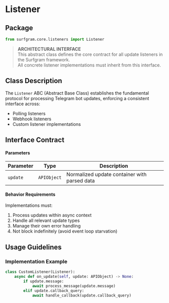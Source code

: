 # Listener

## Package
```python
from surfgram.core.listeners import Listener
```

> **ARCHITECTURAL INTERFACE**  
> This abstract class defines the core contract for all update listeners in the Surfgram framework.  
> All concrete listener implementations must inherit from this interface.

## Class Description
The `Listener` ABC (Abstract Base Class) establishes the fundamental protocol for processing Telegram bot updates, enforcing a consistent interface across:
- Polling listeners
- Webhook listeners
- Custom listener implementations

## Interface Contract
#### Parameters
| Parameter | Type | Description |
|-----------|------|-------------|
| `update`  | `APIObject` | Normalized update container with parsed data |

#### Behavior Requirements
Implementations must:
1. Process updates within async context
2. Handle all relevant update types
3. Manage their own error handling
4. Not block indefinitely (avoid event loop starvation)

## Usage Guidelines

### Implementation Example
```python
class CustomListener(Listener):
    async def on_update(self, update: APIObject) -> None:
        if update.message:
            await process_message(update.message)
        elif update.callback_query:
            await handle_callback(update.callback_query)
```
